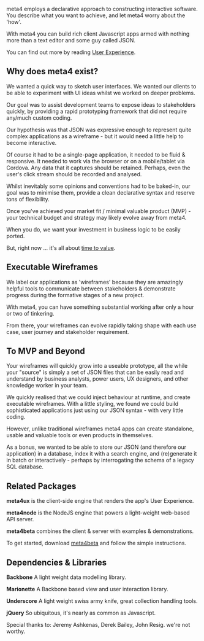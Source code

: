 meta4 employs a declarative approach to constructing interactive software. You describe what you want to achieve, and let meta4 worry about the 'how'.

With meta4 you can build rich client Javascript apps armed with nothing more than a text editor and some guy called JSON.

You can find out more by reading <a href="UX---User-Experience.md">User Experience</a>. 

Why does meta4 exist?
---------------------

We wanted a quick way to sketch user interfaces. We wanted our clients to be able to experiment with UI ideas whilst we worked on deeper problems. 

Our goal was to assist development teams to expose ideas to stakeholders quickly, by providing a rapid prototyping framework that did not require any/much custom coding.

Our hypothesis was that JSON was expressive enough to represent quite complex applications as a wireframe - but it would need a little help to become interactive.

Of course it had to be a single-page application, it needed to be fluid & responsive. It needed to work via the browser or on a mobile/tablet via Cordova. Any data that it captures should be retained. Perhaps, even the user's click stream should be recorded and analysed.

Whilst inevitably some opinions and conventions had to be baked-in, our goal was to minimise them, provide a clean declarative syntax and reserve tons of flexibility.

Once you've achieved your market fit / minimal valuable product (MVP) - your technical budget and strategy may likely evolve away from meta4.

When you do, we want your investment in business logic to be easily ported.

But, right now ... it's all about <a href="time to value.md">time to value</a>. 


Executable Wireframes
---------------------

We label our applications as 'wireframes' because they are amazingly helpful tools to communicate between stakeholders & demonstrate progress during the formative stages of a new project. 

With meta4, you can have something substantial working after only a hour or two of tinkering. 

From there, your wireframes can evolve rapidly taking shape with each use case, user journey and stakeholder requirement.


To MVP and Beyond
-----------------

Your wireframes will quickly grow into a useable prototype, all the while your "source" is simply a set of JSON files that can be easily read and understand by business analysts, power users, UX designers, and other knowledge worker in your team.

We quickly realised that we could inject behaviour at runtime, and create executable wireframes. With a little styling, we found we could build sophisticated applications just using our JSON syntax - with very little coding.

However, unlike traditional wireframes meta4 apps can create standalone, usable and valuable tools or even products in themselves.

As a bonus, we wanted to be able to store our JSON (and therefore our application) in a database, index it with a search engine, and (re)generate it in batch or interactively - perhaps by interrogating the schema of a legacy SQL database.

Related Packages
----------------
**meta4ux** is the client-side engine that renders the app's User Experience.

**meta4node** is the NodeJS engine that powers a light-weight web-based API server.

**meta4beta** combines the client & server with examples & demonstrations.

To get started, download <a href="https://github.com/troven/meta4beta.md">meta4beta</a> and follow the simple instructions.

Dependencies & Libraries
------------------------

**Backbone**    A light weight data modelling library. 

**Marionette**  A Backbone based view and user interaction library. 

**Underscore**  A light weight swiss army knife, great collection handling tools.

**jQuery**      So ubiquitous, it's nearly as common as Javascript. 

Special thanks to: Jeremy Ashkenas, Derek Bailey, John Resig. we're not worthy.